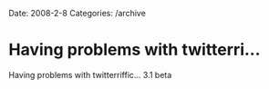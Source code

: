 Date: 2008-2-8
Categories: /archive

# Having problems with twitterri...

Having problems with twitterriffic... 3.1 beta
